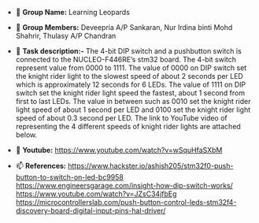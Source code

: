 - 👋 **Group Name:** Learning Leopards
- 👀 **Group Members:** Deveepria A/P Sankaran, Nur Irdina binti Mohd Shahrir, Thulasy A/P Chandran
- 🌱 **Task description:-**
The 4-bit DIP switch and a pushbutton switch is connected to the NUCLEO-F446RE’s stm32 board. The 4-bit switch represent value from 0000 to 1111. The value of 0000 on DIP switch set the knight rider light to the slowest speed of about 2 seconds per LED which is approximately 12 seconds for 6 LEDs. The value of 1111 on DIP switch set the knight rider light speed the fastest, about 1 second from first to last LEDs. The value in between such as 0010 set the knight rider light speed of about 1 second per LED and 0100 set the knight rider light speed of about 0.3 second per LED. The link to YouTube video of representing the 4 different speeds of knight rider lights are attached below.

- 💞️ **Youtube:** https://www.youtube.com/watch?v=wSquHfaSXbM
- 📫 **References:** https://www.hackster.io/ashish205/stm32f0-push-button-to-switch-on-led-bc9958 https://www.engineersgarage.com/insight-how-dip-switch-works/ https://www.youtube.com/watch?v=JZsC34jfbEg https://microcontrollerslab.com/push-button-control-leds-stm32f4-discovery-board-digital-input-pins-hal-driver/
